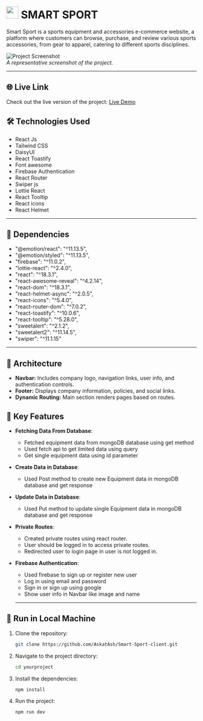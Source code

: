 # <img width="32px" src="https://i.ibb.co.com/5TnfHBK/smartsport-logo.webp"/> SMART SPORT

Smart Sport is a sports equipment and accessories e-commerce website, a platform where customers can browse, purchase, and review various sports accessories, from gear to apparel, catering to different sports disciplines.

![Project Screenshot](https://i.ibb.co/GRsmrc0/download.png)  
*A representative screenshot of the project.*

---

## 🌐 **Live Link**

Check out the live version of the project:
[Live Demo](https://smartsport-client.web.app)

## 🛠️ Technologies Used
- React Js
- Tailwind CSS
- DaisyUI
- React Toastify
- Font awesome
- Firebase Authentication
- React Router
- Swiper js
- Lottie React
- React Tooltip
- React icons
- React Helmet

---

## 🧩 **Dependencies**
- "@emotion/react": "^11.13.5",
- "@emotion/styled": "^11.13.5",
- "firebase": "^11.0.2",
- "lottie-react": "^2.4.0",
- "react": "^18.3.1",
- "react-awesome-reveal": "^4.2.14",
- "react-dom": "^18.3.1",
- "react-helmet-async": "^2.0.5",
- "react-icons": "^5.4.0",
- "react-router-dom": "^7.0.2",
- "react-toastify": "^10.0.6",
- "react-tooltip": "^5.28.0",
- "sweetalert": "^2.1.2",
- "sweetalert2": "^11.14.5",
- "swiper": "^11.1.15"

---

## 📂 **Architecture**
- **Navbar:** Includes company logo, navigation links, user info, and authentication controls.
- **Footer:** Displays company information, policies, and social links.
- **Dynamic Routing:** Main section renders pages based on routes.

## 🚀 Key Features

- **Fetching Data From Database**:
  - Fetched equipment data from mongoDB database using get method
  - Used fetch api to get limited data using query
  - Get single equipment data using id parameter

- **Create Data in Database**:
  - Used Post method to create new Equipment data in mongoDB database and get response

- **Update Data in Database**:
  - Used Put method to update single Equipment data in mongoDB database and get response

- **Private Routes**:
  - Created private routes using react router.
  - User should be logged in to access private routes.
  - Redirected user to login page in user is not logged in.

- **Firebase Authentication**:
  - Used firebase to sign up or register new user
  - Log in using email and password
  - Sign in or sign up using google
  - Show user info in Navbar like image and name

  ---
## 📁 **Run in Local Machine**
1. Clone the repository:
   ```bash
   git clone https://github.com/AskatAsh/Smart-Sport-client.git

2. Navigate to the project directory:
   ```bash
   cd yourproject

3. Install the dependencies:
   ```bash
   npm install

4. Run the project:
   ```bash
   npm run dev
